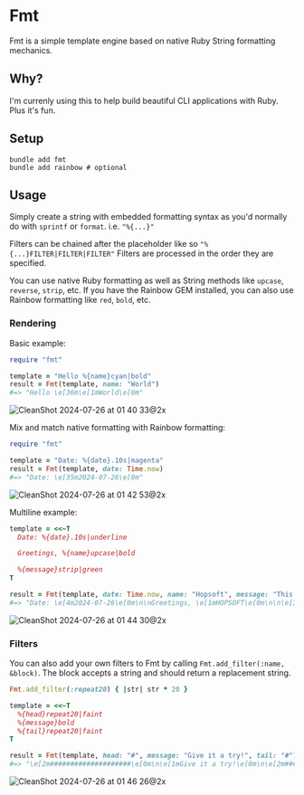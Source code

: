 # Fmt

Fmt is a simple template engine based on native Ruby String formatting mechanics.

## Why?

I'm currenly using this to help build beautiful CLI applications with Ruby. Plus it's fun.

## Setup

```
bundle add fmt
bundle add rainbow # optional
```

## Usage

Simply create a string with embedded formatting syntax as you'd normally do with `sprintf` or `format`.
i.e. `"%{...}"`

Filters can be chained after the placeholder like so `"%{...}FILTER|FILTER|FILTER"`
Filters are processed in the order they are specified.

You can use native Ruby formatting as well as String methods like `upcase`, `reverse`, `strip`, etc.
If you have the Rainbow GEM installed, you can also use Rainbow formatting like `red`, `bold`, etc.

### Rendering

Basic example:

```ruby
require "fmt"

template = "Hello %{name}cyan|bold"
result = Fmt(template, name: "World")
#=> "Hello \e[36m\e[1mWorld\e[0m"
```

![CleanShot 2024-07-26 at 01 40 33@2x](https://github.com/user-attachments/assets/04ff90e6-254a-42d4-9169-586ac24b82f0)

Mix and match native formatting with Rainbow formatting:

```ruby
require "fmt"

template = "Date: %{date}.10s|magenta"
result = Fmt(template, date: Time.now)
#=> "Date: \e[35m2024-07-26\e[0m"
```

![CleanShot 2024-07-26 at 01 42 53@2x](https://github.com/user-attachments/assets/507913b0-826b-4526-9c79-27f766c904b3)

Multiline example:

```ruby
template = <<~T
  Date: %{date}.10s|underline

  Greetings, %{name}upcase|bold

  %{message}strip|green
T

result = Fmt(template, date: Time.now, name: "Hopsoft", message: "This is neat!")
#=> "Date: \e[4m2024-07-26\e[0m\n\nGreetings, \e[1mHOPSOFT\e[0m\n\n\e[32mThis is neat!\e[0m\n"
```

![CleanShot 2024-07-26 at 01 44 30@2x](https://github.com/user-attachments/assets/8926009c-7cf1-4140-9a2a-6ed718d50926)

### Filters

You can also add your own filters to Fmt by calling `Fmt.add_filter(:name, &block)`.
The block accepts a string and should return a replacement string.

```ruby
Fmt.add_filter(:repeat20) { |str| str * 20 }

template = <<~T
  %{head}repeat20|faint
  %{message}bold
  %{tail}repeat20|faint
T

result = Fmt(template, head: "#", message: "Give it a try!", tail: "#")
#=> "\e[2m####################\e[0m\n\e[1mGive it a try!\e[0m\n\e[2m####################\e[0m\n"
```

![CleanShot 2024-07-26 at 01 46 26@2x](https://github.com/user-attachments/assets/bd1d67c6-1182-428b-be05-756f3d330f67)
